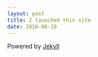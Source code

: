 ```yaml
---
layout: post
title: I launched this site
date: 2016-08-18
---
```


Powered by [Jekyll](http://jekyllrb.com) 
